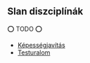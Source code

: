## Slan diszciplínák

⭕ TODO ⭕

- [Képességjavítás](diszciplinak.slan/tulajdonsagjavitas.md)
- [Testuralom](diszciplinak.slan/testuralom.md)

